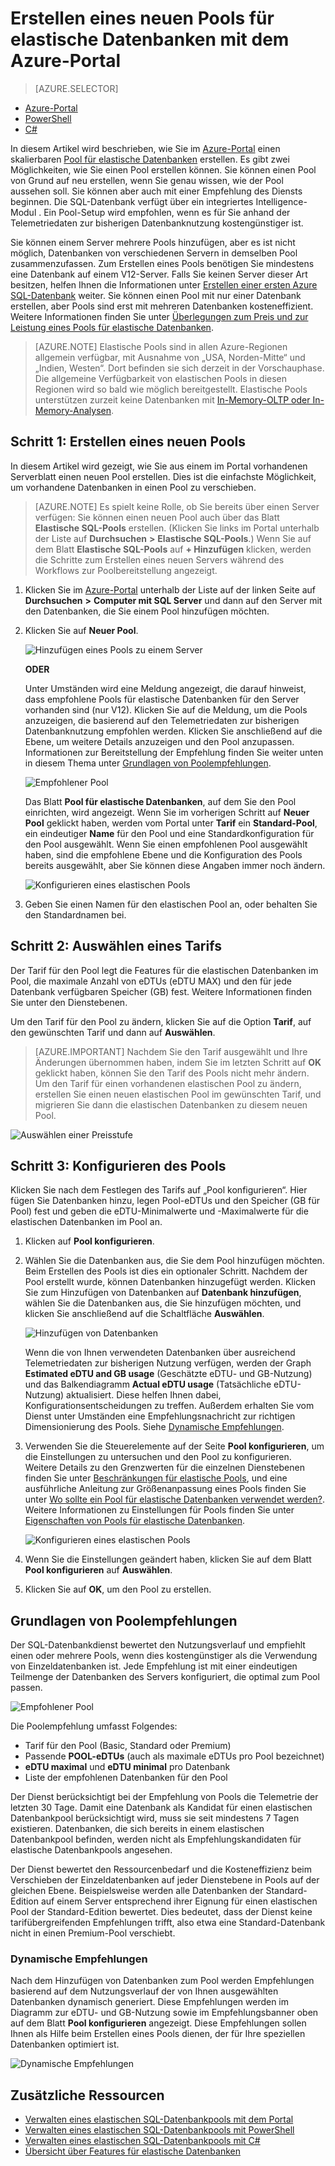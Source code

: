 <properties
	pageTitle="Erstellen eines neuen elastischen Pools mit dem Azure-Portal | Microsoft Azure"
	description="Enthält Informationen zum Hinzufügen eines skalierbaren Pools für elastische Datenbanken zu Ihrer SQL-Datenbankkonfiguration, um eine einfachere Verwaltung und Ressourcenfreigabe zwischen zahlreichen Datenbanken zu ermöglichen."
	keywords="Skalierbare Datenbank, Datenbankkonfiguration"
	services="sql-database"
	documentationCenter=""
	authors="ninarn"
	manager="jhubbard"
	editor=""/>

<tags
	ms.service="sql-database"
	ms.devlang="NA"
	ms.date="07/20/2016"
	ms.author="ninarn"
	ms.workload="data-management"
	ms.topic="get-started-article"
	ms.tgt_pltfrm="NA"/>


# Erstellen eines neuen Pools für elastische Datenbanken mit dem Azure-Portal

> [AZURE.SELECTOR]
- [Azure-Portal](sql-database-elastic-pool-create-portal.md)
- [PowerShell](sql-database-elastic-pool-create-powershell.md)
- [C#](sql-database-elastic-pool-create-csharp.md)

In diesem Artikel wird beschrieben, wie Sie im [Azure-Portal](https://portal.azure.com/) einen skalierbaren [Pool für elastische Datenbanken](sql-database-elastic-pool.md) erstellen. Es gibt zwei Möglichkeiten, wie Sie einen Pool erstellen können. Sie können einen Pool von Grund auf neu erstellen, wenn Sie genau wissen, wie der Pool aussehen soll. Sie können aber auch mit einer Empfehlung des Diensts beginnen. Die SQL-Datenbank verfügt über ein integriertes Intelligence-Modul . Ein Pool-Setup wird empfohlen, wenn es für Sie anhand der Telemetriedaten zur bisherigen Datenbanknutzung kostengünstiger ist.

Sie können einem Server mehrere Pools hinzufügen, aber es ist nicht möglich, Datenbanken von verschiedenen Servern in demselben Pool zusammenzufassen. Zum Erstellen eines Pools benötigen Sie mindestens eine Datenbank auf einem V12-Server. Falls Sie keinen Server dieser Art besitzen, helfen Ihnen die Informationen unter [Erstellen einer ersten Azure SQL-Datenbank](sql-database-get-started.md) weiter. Sie können einen Pool mit nur einer Datenbank erstellen, aber Pools sind erst mit mehreren Datenbanken kosteneffizient. Weitere Informationen finden Sie unter [Überlegungen zum Preis und zur Leistung eines Pools für elastische Datenbanken](sql-database-elastic-pool-guidance.md).

> [AZURE.NOTE] Elastische Pools sind in allen Azure-Regionen allgemein verfügbar, mit Ausnahme von „USA, Norden-Mitte“ und „Indien, Westen“. Dort befinden sie sich derzeit in der Vorschauphase. Die allgemeine Verfügbarkeit von elastischen Pools in diesen Regionen wird so bald wie möglich bereitgestellt. Elastische Pools unterstützen zurzeit keine Datenbanken mit [In-Memory-OLTP oder In-Memory-Analysen](sql-database-in-memory.md).

## Schritt 1: Erstellen eines neuen Pools

In diesem Artikel wird gezeigt, wie Sie aus einem im Portal vorhandenen Serverblatt einen neuen Pool erstellen. Dies ist die einfachste Möglichkeit, um vorhandene Datenbanken in einen Pool zu verschieben.

> [AZURE.NOTE] Es spielt keine Rolle, ob Sie bereits über einen Server verfügen: Sie können einen neuen Pool auch über das Blatt **Elastische SQL-Pools** erstellen. (Klicken Sie links im Portal unterhalb der Liste auf **Durchsuchen** **>** **Elastische SQL-Pools**.) Wenn Sie auf dem Blatt **Elastische SQL-Pools** auf **+ Hinzufügen** klicken, werden die Schritte zum Erstellen eines neuen Servers während des Workflows zur Poolbereitstellung angezeigt.

1. Klicken Sie im [Azure-Portal](http://portal.azure.com/) unterhalb der Liste auf der linken Seite auf **Durchsuchen** **>** **Computer mit SQL Server** und dann auf den Server mit den Datenbanken, die Sie einem Pool hinzufügen möchten.
2. Klicken Sie auf **Neuer Pool**.

    ![Hinzufügen eines Pools zu einem Server](./media/sql-database-elastic-pool-create-portal/new-pool.png)

    **ODER**

    Unter Umständen wird eine Meldung angezeigt, die darauf hinweist, dass empfohlene Pools für elastische Datenbanken für den Server vorhanden sind (nur V12). Klicken Sie auf die Meldung, um die Pools anzuzeigen, die basierend auf den Telemetriedaten zur bisherigen Datenbanknutzung empfohlen werden. Klicken Sie anschließend auf die Ebene, um weitere Details anzuzeigen und den Pool anzupassen. Informationen zur Bereitstellung der Empfehlung finden Sie weiter unten in diesem Thema unter [Grundlagen von Poolempfehlungen](#understand-pool-recommendations).

    ![Empfohlener Pool](./media/sql-database-elastic-pool-create-portal/recommended-pool.png)

    Das Blatt **Pool für elastische Datenbanken**, auf dem Sie den Pool einrichten, wird angezeigt. Wenn Sie im vorherigen Schritt auf **Neuer Pool** geklickt haben, werden vom Portal unter **Tarif** ein **Standard-Pool**, ein eindeutiger **Name** für den Pool und eine Standardkonfiguration für den Pool ausgewählt. Wenn Sie einen empfohlenen Pool ausgewählt haben, sind die empfohlene Ebene und die Konfiguration des Pools bereits ausgewählt, aber Sie können diese Angaben immer noch ändern.

    ![Konfigurieren eines elastischen Pools](./media/sql-database-elastic-pool-create-portal/configure-elastic-pool.png)

3. Geben Sie einen Namen für den elastischen Pool an, oder behalten Sie den Standardnamen bei.

## Schritt 2: Auswählen eines Tarifs

Der Tarif für den Pool legt die Features für die elastischen Datenbanken im Pool, die maximale Anzahl von eDTUs (eDTU MAX) und den für jede Datenbank verfügbaren Speicher (GB) fest. Weitere Informationen finden Sie unter den Dienstebenen.

Um den Tarif für den Pool zu ändern, klicken Sie auf die Option **Tarif**, auf den gewünschten Tarif und dann auf **Auswählen**.

> [AZURE.IMPORTANT] Nachdem Sie den Tarif ausgewählt und Ihre Änderungen übernommen haben, indem Sie im letzten Schritt auf **OK** geklickt haben, können Sie den Tarif des Pools nicht mehr ändern. Um den Tarif für einen vorhandenen elastischen Pool zu ändern, erstellen Sie einen neuen elastischen Pool im gewünschten Tarif, und migrieren Sie dann die elastischen Datenbanken zu diesem neuen Pool.

![Auswählen einer Preisstufe](./media/sql-database-elastic-pool-create-portal/pricing-tier.png)

## Schritt 3: Konfigurieren des Pools

Klicken Sie nach dem Festlegen des Tarifs auf „Pool konfigurieren“. Hier fügen Sie Datenbanken hinzu, legen Pool-eDTUs und den Speicher (GB für Pool) fest und geben die eDTU-Minimalwerte und -Maximalwerte für die elastischen Datenbanken im Pool an.

1. Klicken auf **Pool konfigurieren**.
2. Wählen Sie die Datenbanken aus, die Sie dem Pool hinzufügen möchten. Beim Erstellen des Pools ist dies ein optionaler Schritt. Nachdem der Pool erstellt wurde, können Datenbanken hinzugefügt werden. Klicken Sie zum Hinzufügen von Datenbanken auf **Datenbank hinzufügen**, wählen Sie die Datenbanken aus, die Sie hinzufügen möchten, und klicken Sie anschließend auf die Schaltfläche **Auswählen**.

    ![Hinzufügen von Datenbanken](./media/sql-database-elastic-pool-create-portal/add-databases.png)

    Wenn die von Ihnen verwendeten Datenbanken über ausreichend Telemetriedaten zur bisherigen Nutzung verfügen, werden der Graph **Estimated eDTU and GB usage** (Geschätzte eDTU- und GB-Nutzung) und das Balkendiagramm **Actual eDTU usage** (Tatsächliche eDTU-Nutzung) aktualisiert. Diese helfen Ihnen dabei, Konfigurationsentscheidungen zu treffen. Außerdem erhalten Sie vom Dienst unter Umständen eine Empfehlungsnachricht zur richtigen Dimensionierung des Pools. Siehe [Dynamische Empfehlungen](#dynamic-recommendations).

3. Verwenden Sie die Steuerelemente auf der Seite **Pool konfigurieren**, um die Einstellungen zu untersuchen und den Pool zu konfigurieren. Weitere Details zu den Grenzwerten für die einzelnen Dienstebenen finden Sie unter [Beschränkungen für elastische Pools](sql-database-elastic-pool.md#edtu-and-storage-limits-for-elastic-pools-and-elastic-databases), und eine ausführliche Anleitung zur Größenanpassung eines Pools finden Sie unter [Wo sollte ein Pool für elastische Datenbanken verwendet werden?](sql-database-elastic-pool-guidance.md). Weitere Informationen zu Einstellungen für Pools finden Sie unter [Eigenschaften von Pools für elastische Datenbanken](sql-database-elastic-pool.md#elastic-database-pool-properties).

	![Konfigurieren eines elastischen Pools](./media/sql-database-elastic-pool-create-portal/configure-performance.png)

4. Wenn Sie die Einstellungen geändert haben, klicken Sie auf dem Blatt **Pool konfigurieren** auf **Auswählen**.
5. Klicken Sie auf **OK**, um den Pool zu erstellen.


## Grundlagen von Poolempfehlungen

Der SQL-Datenbankdienst bewertet den Nutzungsverlauf und empfiehlt einen oder mehrere Pools, wenn dies kostengünstiger als die Verwendung von Einzeldatenbanken ist. Jede Empfehlung ist mit einer eindeutigen Teilmenge der Datenbanken des Servers konfiguriert, die optimal zum Pool passen.

![Empfohlener Pool](./media/sql-database-elastic-pool-create-portal/recommended-pool.png)

Die Poolempfehlung umfasst Folgendes:

- Tarif für den Pool (Basic, Standard oder Premium)
- Passende **POOL-eDTUs** (auch als maximale eDTUs pro Pool bezeichnet)
- **eDTU maximal** und **eDTU minimal** pro Datenbank
- Liste der empfohlenen Datenbanken für den Pool

Der Dienst berücksichtigt bei der Empfehlung von Pools die Telemetrie der letzten 30 Tage. Damit eine Datenbank als Kandidat für einen elastischen Datenbankpool berücksichtigt wird, muss sie seit mindestens 7 Tagen existieren. Datenbanken, die sich bereits in einem elastischen Datenbankpool befinden, werden nicht als Empfehlungskandidaten für elastische Datenbankpools angesehen.

Der Dienst bewertet den Ressourcenbedarf und die Kosteneffizienz beim Verschieben der Einzeldatenbanken auf jeder Dienstebene in Pools auf der gleichen Ebene. Beispielsweise werden alle Datenbanken der Standard-Edition auf einem Server entsprechend ihrer Eignung für einen elastischen Pool der Standard-Edition bewertet. Dies bedeutet, dass der Dienst keine tarifübergreifenden Empfehlungen trifft, also etwa eine Standard-Datenbank nicht in einen Premium-Pool verschiebt.

### Dynamische Empfehlungen

Nach dem Hinzufügen von Datenbanken zum Pool werden Empfehlungen basierend auf dem Nutzungsverlauf der von Ihnen ausgewählten Datenbanken dynamisch generiert. Diese Empfehlungen werden im Diagramm zur eDTU- und GB-Nutzung sowie im Empfehlungsbanner oben auf dem Blatt **Pool konfigurieren** angezeigt. Diese Empfehlungen sollen Ihnen als Hilfe beim Erstellen eines Pools dienen, der für Ihre speziellen Datenbanken optimiert ist.

![Dynamische Empfehlungen](./media/sql-database-elastic-pool-create-portal/dynamic-recommendation.png)

## Zusätzliche Ressourcen

- [Verwalten eines elastischen SQL-Datenbankpools mit dem Portal](sql-database-elastic-pool-manage-portal.md)
- [Verwalten eines elastischen SQL-Datenbankpools mit PowerShell](sql-database-elastic-pool-manage-powershell.md)
- [Verwalten eines elastischen SQL-Datenbankpools mit C#](sql-database-elastic-pool-manage-csharp.md)
- [Übersicht über Features für elastische Datenbanken](sql-database-elastic-scale-introduction.md)

<!----HONumber=AcomDC_0907_2016--->